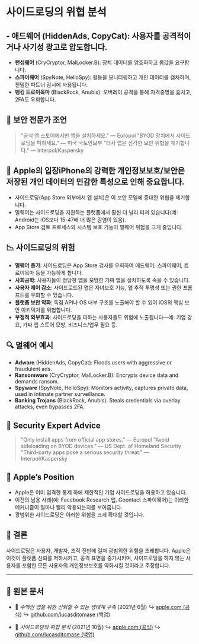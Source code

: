 # 사이드로딩의 위협 분석

## - **애드웨어** (HiddenAds, CopyCat): 사용자를 공격적이거나 사기성 광고로 압도합니다.
- **랜섬웨어** (CryCryptor, MalLocker.B): 장치 데이터를 암호화하고 몸값을 요구합니다.
- **스파이웨어** (SpyNote, HelloSpy): 활동을 모니터링하고 개인 데이터를 캡처하며, 친밀한 파트너 감시에 사용됩니다.
- **뱅킹 트로이목마** (BlackRock, Anubis): 오버레이 공격을 통해 자격증명을 훔치고, 2FA도 우회합니다.

## 🧠 보안 전문가 조언

> "공식 앱 스토어에서만 앱을 설치하세요." — Europol
> "BYOD 장치에서 사이드로딩을 피하세요." — 미국 국토안보부
> "타사 앱은 심각한 보안 위협을 제기합니다." — Interpol/Kaspersky

## 🚫 Apple의 입장iPhone의 강력한 개인정보보호/보안은 저장된 개인 데이터의 민감한 특성으로 인해 중요합니다.
- 사이드로딩(App Store 외부에서 앱 설치)은 이 보안 모델에 중대한 위협을 제기합니다.
- 멀웨어는 사이드로딩을 지원하는 플랫폼에서 훨씬 더 널리 퍼져 있습니다(예: Android는 iOS보다 15-47배 더 많은 감염이 있음).
- App Store 검토 프로세스와 시스템 보호 기능이 멀웨어 위험을 크게 줄입니다.

## 📉 사이드로딩의 위험

- **멀웨어 증가**: 사이드로딩은 App Store 검사를 우회하여 애드웨어, 스파이웨어, 트로이목마 등을 가능하게 합니다.
- **사회공학**: 사용자들이 정당한 앱을 모방한 가짜 앱을 설치하도록 속을 수 있습니다.
- **사용자 제어 감소**: 사이드로드된 앱은 자녀보호 기능, 앱 추적 투명성 또는 권한 프롬프트를 우회할 수 있습니다.
- **플랫폼 보안 약화**: 독점 API나 OS 내부 구조를 노출해야 할 수 있어 iOS의 핵심 보안 아키텍처를 위협합니다.
- **부정적 외부효과**: 사이드로딩을 피하는 사용자들도 위험에 노출됩니다—예: 기업 강요, 가짜 앱 스토어 모방, 비즈니스/업무 필요 등.

## 🔍 멀웨어 예시

- **Adware** (HiddenAds, CopyCat): Floods users with aggressive or fraudulent ads.
- **Ransomware** (CryCryptor, MalLocker.B): Encrypts device data and demands ransom.
- **Spyware** (SpyNote, HelloSpy): Monitors activity, captures private data, used in intimate partner surveillance.
- **Banking Trojans** (BlackRock, Anubis): Steals credentials via overlay attacks, even bypasses 2FA.

## 🧠 Security Expert Advice

> "Only install apps from official app stores." — Europol
> "Avoid sideloading on BYOD devices." — US Dept. of Homeland Security
> "Third-party apps pose a serious security threat." — Interpol/Kaspersky

## 🚫 Apple’s Position

- Apple은 이미 엄격한 통제 하에 제한적인 기업 사이드로딩을 허용하고 있습니다.
- 이전의 남용 사례(예: Facebook Research 앱, Goontact 스파이웨어)는 이러한 메커니즘이 얼마나 빨리 악용되는지를 보여줍니다.
- 광범위한 사이드로딩은 이러한 위험을 크게 확대할 것입니다.

## 📎 결론

사이드로딩은 사용자, 개발자, 조직 전반에 걸쳐 광범위한 위험을 초래합니다. Apple은 이것이 플랫폼 신뢰를 저하시키고, 공격 표면을 증가시키며, 사이드로딩을 하지 않는 사용자를 포함한 모든 사용자의 개인정보보호를 약화시킬 것이라고 주장합니다.

---

## 📄 원본 문서

- 🧷 *수백만 앱을 위한 신뢰할 수 있는 생태계 구축* (2021년 6월)
  ↪️ [apple.com (공식)](https://www.apple.com/privacy/docs/Building_a_Trusted_Ecosystem_for_Millions_of_Apps.pdf)
  ↪️ [github.com/lucasditomase (백업)](https://github.com/lucasditomase/app-restrictions/blob/main/summary.pdf)

- 🧷 *사이드로딩의 위협 분석* (2021년 10월)
  ↪️ [apple.com (공식)](https://www.apple.com/privacy/docs/Building_a_Trusted_Ecosystem_for_Millions_of_Apps_A_Threat_Analysis_of_Sideloading.pdf)
  ↪️ [github.com/lucasditomase (백업)](https://github.com/lucasditomase/app-restrictions/blob/main/threat-analysis.pdf)
